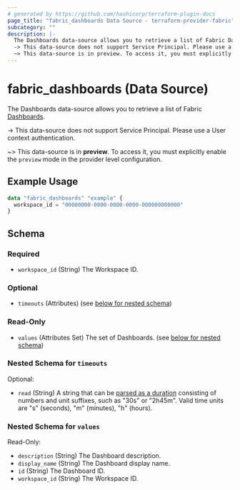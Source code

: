 ```yaml
---
# generated by https://github.com/hashicorp/terraform-plugin-docs
page_title: "fabric_dashboards Data Source - terraform-provider-fabric"
subcategory: ""
description: |-
  The Dashboards data-source allows you to retrieve a list of Fabric Dashboards https://learn.microsoft.com/power-bi/consumer/end-user-dashboards.
  -> This data-source does not support Service Principal. Please use a User context authentication.
  ~> This data-source is in preview. To access it, you must explicitly enable the preview mode in the provider level configuration.
---
```


# fabric_dashboards (Data Source)

The Dashboards data-source allows you to retrieve a list of Fabric [Dashboards](https://learn.microsoft.com/power-bi/consumer/end-user-dashboards).

-> This data-source does not support Service Principal. Please use a User context authentication.

~> This data-source is in **preview**. To access it, you must explicitly enable the `preview` mode in the provider level configuration.

## Example Usage

```terraform
data "fabric_dashboards" "example" {
  workspace_id = "00000000-0000-0000-0000-000000000000"
}
```

<!-- schema generated by tfplugindocs -->
## Schema

### Required

- `workspace_id` (String) The Workspace ID.

### Optional

- `timeouts` (Attributes) (see [below for nested schema](#nestedatt--timeouts))

### Read-Only

- `values` (Attributes Set) The set of Dashboards. (see [below for nested schema](#nestedatt--values))

<a id="nestedatt--timeouts"></a>

### Nested Schema for `timeouts`

Optional:

- `read` (String) A string that can be [parsed as a duration](https://pkg.go.dev/time#ParseDuration) consisting of numbers and unit suffixes, such as "30s" or "2h45m". Valid time units are "s" (seconds), "m" (minutes), "h" (hours).

<a id="nestedatt--values"></a>

### Nested Schema for `values`

Read-Only:

- `description` (String) The Dashboard description.
- `display_name` (String) The Dashboard display name.
- `id` (String) The Dashboard ID.
- `workspace_id` (String) The Workspace ID.
